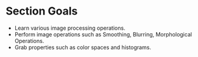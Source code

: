 # Section Goals
- Learn various image processing operations.
- Perform image operations such as Smoothing, Blurring, Morphological Operations.
- Grab properties such as color spaces and histograms.